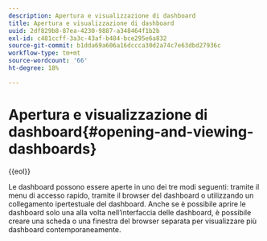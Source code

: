 ```yaml
---
description: Apertura e visualizzazione di dashboard
title: Apertura e visualizzazione di dashboard
uuid: 2df829b8-87ea-4230-9887-a348464f1b2b
exl-id: c481ccff-3a3c-43af-b484-bce295e6a832
source-git-commit: b1dda69a606a16dccca30d2a74c7e63dbd27936c
workflow-type: tm+mt
source-wordcount: '66'
ht-degree: 18%

---
```


# Apertura e visualizzazione di dashboard{#opening-and-viewing-dashboards}

{{eol}}

Le dashboard possono essere aperte in uno dei tre modi seguenti: tramite il menu di accesso rapido, tramite il browser del dashboard o utilizzando un collegamento ipertestuale del dashboard. Anche se è possibile aprire le dashboard solo una alla volta nell’interfaccia delle dashboard, è possibile creare una scheda o una finestra del browser separata per visualizzare più dashboard contemporaneamente.
